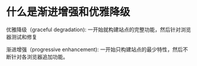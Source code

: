 # 什么是渐进增强和优雅降级

优雅降级（graceful degradation): 一开始就构建站点的完整功能，然后针对浏览器测试和修复

渐进增强（progressive enhancement): 一开始只构建站点的最少特性，然后不断针对各浏览器追加功能。